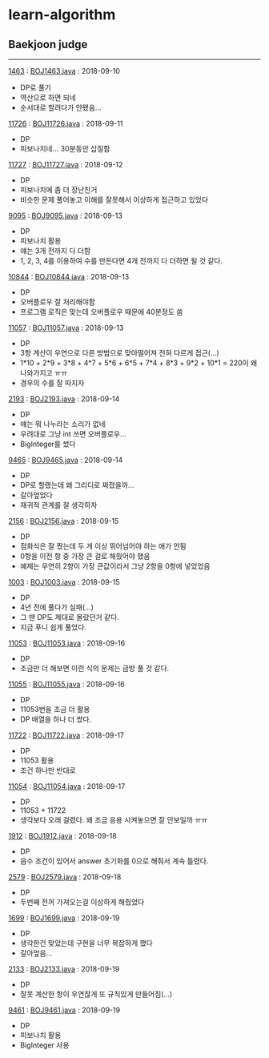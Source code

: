 # learn-algorithm

## Baekjoon judge
--------
[1463](https://boj.kr/1463) : [BOJ1463.java](baekjoon/src/BOJ1463.java) : 2018-09-10

- DP로 풀기
- 역산으로 하면 되네
- 순서대로 할려다가 안됐음...

[11726](https://boj.kr/11726) : [BOJ11726.java](baekjoon/src/BOJ11726.java) : 2018-09-11

- DP
- 피보나치네... 30분동안 삽질함

[11727](https://boj.kr/11727) : [BOJ11727.java](baekjoon/src/BOJ11727.java) : 2018-09-12

- DP
- 피보나치에 좀 더 장난친거
- 비슷한 문제 풀어놓고 이해를 잘못해서 이상하게 접근하고 있었다

[9095](https://boj.kr/9095) : [BOJ9095.java](baekjoon/src/BOJ9095.java) : 2018-09-13

- DP
- 피보나치 활용
- 얘는 3개 전까지 다 더함
- 1, 2, 3, 4를 이용하여 수를 만든다면 4개 전까지 다 더하면 될 것 같다.

[10844](https://boj.kr/10844) : [BOJ10844.java](baekjoon/src/BOJ10844.java) : 2018-09-13

- DP
- 오버플로우 잘 처리해야함
- 프로그램 로직은 맞는데 오버플로우 때문에 40분정도 씀

[11057](https://boj.kr/11057) : [BOJ11057.java](baekjoon/src/BOJ11057.java) : 2018-09-13

- DP
- 3항 계산이 우연으로 다른 방법으로 맞아떨어져 전혀 다르게 접근(...)
- 1\*10 + 2\*9 + 3\*8 + 4\*7 + 5\*6 + 6\*5 + 7\*4 + 8\*3 + 9\*2 + 10\*1 = 220이 왜 나와가지고 ㅠㅠ
- 경우의 수를 잘 따지자

[2193](https://boj.kr/2193) : [BOJ2193.java](baekjoon/src/BOJ2193.java) : 2018-09-14

- DP
- 얘는 뭐 나누라는 소리가 없네
- 우려대로 그냥 int 쓰면 오버플로우...
- BigInteger를 썼다

[9465](https://boj.kr/9465) : [BOJ9465.java](baekjoon/src/BOJ9465.java) : 2018-09-14

- DP
- DP로 할랬는데 왜 그리디로 짜졌을까...
- 갈아엎었다
- 재귀적 관계를 잘 생각하자

[2156](https://boj.kr/9465) : [BOJ2156.java](baekjoon/src/BOJ2156.java) : 2018-09-15

- DP
- 점화식은 잘 짰는데 두 개 이상 뛰어넘어야 하는 애가 안됨
- 0항을 이전 항 중 가장 큰 걸로 해줬어야 했음
- 예제는 우연히 2항이 가장 큰값이라서 그냥 2항을 0항에 넣었었음

[1003](https://boj.kr/1003) : [BOJ1003.java](baekjoon/src/BOJ1003.java) : 2018-09-15

- DP
- 4년 전에 풀다가 실패(...)
- 그 땐 DP도 제대로 몰랐던거 같다.
- 지금 푸니 쉽게 풀었다.

[11053](https://boj.kr/11053) : [BOJ11053.java](baekjoon/src/BOJ11053.java) : 2018-09-16

- DP
- 조금만 더 해보면 이런 식의 문제는 금방 풀 것 같다.

[11055](https://boj.kr/11055) : [BOJ11055.java](baekjoon/src/BOJ11055.java) : 2018-09-16

- DP
- 11053번을 조금 더 활용
- DP 배열을 하나 더 썼다.

[11722](https://boj.kr/11722) : [BOJ11722.java](baekjoon/src/BOJ11722.java) : 2018-09-17

- DP
- 11053 활용
- 조건 하나만 반대로

[11054](https://boj.kr/11054) : [BOJ11054.java](baekjoon/src/BOJ11054.java) : 2018-09-17

- DP
- 11053 + 11722
- 생각보다 오래 걸렸다. 왜 조금 응용 시켜놓으면 잘 안보일까 ㅠㅠ

[1912](https://boj.kr/1912) : [BOJ1912.java](baekjoon/src/BOJ1912.java) : 2018-09-18

- DP
- 음수 조건이 있어서 answer 초기화를 0으로 해줘서 계속 틀렸다.

[2579](https://boj.kr/2579) : [BOJ2579.java](baekjoon/src/BOJ2579.java) : 2018-09-18

- DP
- 두번째 전꺼 가져오는걸 이상하게 해줬었다

[1699](https://boj.kr/1699) : [BOJ1699.java](baekjoon/src/BOJ1699.java) : 2018-09-19

- DP
- 생각한건 맞았는데 구현을 너무 복잡하게 했다
- 갈아엎음...

[2133](https://boj.kr/2133) : [BOJ2133.java](baekjoon/src/BOJ2133.java) : 2018-09-19

- DP
- 잘못 계산한 항이 우연찮게 또 규칙있게 만들어짐(...)

[9461](https://boj.kr/9461) : [BOJ9461.java](baekjoon/src/BOJ9461.java) : 2018-09-19

- DP
- 피보나치 활용
- BigInteger 사용
